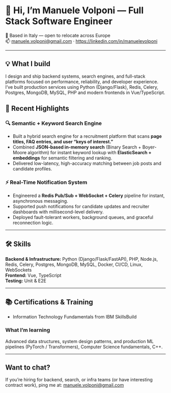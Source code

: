 # 👋 Hi, I’m Manuele Volponi — Full Stack Software Engineer

📍 Based in Italy — open to relocate across Europe  
📫 manuele.volponi@gmail.com · https://linkedin.com/in/manuelevolponi

---

## 💡 What I build
I design and ship backend systems, search engines, and full-stack platforms focused on performance, reliability, and developer experience. I’ve built production services using Python (Django/Flask), Redis, Celery, Postgres, MongoDB, MySQL, PHP and modern frontends in Vue/TypeScript.

## 🧠 Recent Highlights

### 🔍 Semantic + Keyword Search Engine
- Built a hybrid search engine for a recruitment platform that scans **page titles, FAQ entries, and user “keys of interest.”**  
- Combined **JSON-based in-memory search** (Binary Search + Boyer-Moore algorithm) for instant keyword lookup with **ElasticSearch + embeddings** for semantic filtering and ranking.  
- Delivered low-latency, high-accuracy matching between job posts and candidate profiles.

### ⚡ Real-Time Notification System
- Engineered a **Redis Pub/Sub + WebSocket + Celery** pipeline for instant, asynchronous messaging.  
- Supported push notifications for candidate updates and recruiter dashboards with millisecond-level delivery.  
- Deployed fault-tolerant workers, background queues, and graceful reconnection logic.

---

## 🛠 Skills
**Backend & Infrastructure:** Python (Django/Flask/FastAPI), PHP, Node.js, Redis, Celery, Postgres, MongoDB, MySQL, Docker, CI/CD, Linux, WebSockets  
**Frontend:** Vue, TypeScript  
**Testing:** Unit & E2E

---

## 📚 Certifications & Training
- Information Technology Fundamentals from IBM SkillsBuild

### What I’m learning
Advanced data structures, system design patterns, and production ML pipelines (PyTorch / Transformers), Computer Science fundamentals, C++.

---

## Want to chat?
If you’re hiring for backend, search, or infra teams (or have interesting contract work), ping me at: manuele.volponi@gmail.com
